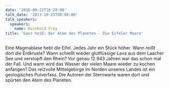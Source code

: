 ```yaml
---
date: '2016-08-22T16:28:00'
talk_date: '2013-10-25T00:00:00'
talk_speakers:
  speaker1:
    name: Reinhold Frey
title: 'Ganz heiß: Der Atem des Planeten - Die Eifeler Maare'
---
```


Eine Magmablase hebt die Eifel. Jedes Jahr ein Stück höher. Wann reißt dort die Erdkruste? Wann schießt wieder glutflüssige Lava aus dem Laacher See und verstopft den Rhein? Vor genau 12.943 Jahren war das schon mal der Fall. Und wann wird das Wasser der vielen Maare wieder zu kochen anfangen? Das reizvolle Mittelgebirge im Norden unseres Landes ist ein geologisches Pulverfass. Die Autoren der Sternwarte waren dort und spürten den Atem des Planeten.